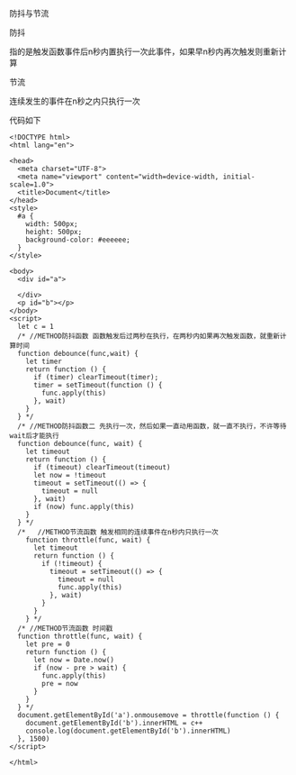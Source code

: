 防抖与节流

防抖

指的是触发函数事件后n秒内置执行一次此事件，如果早n秒内再次触发则重新计算

节流

连续发生的事件在n秒之内只执行一次

代码如下

    <!DOCTYPE html>
    <html lang="en">
    
    <head>
      <meta charset="UTF-8">
      <meta name="viewport" content="width=device-width, initial-scale=1.0">
      <title>Document</title>
    </head>
    <style>
      #a {
        width: 500px;
        height: 500px;
        background-color: #eeeeee;
      }
    </style>
    
    <body>
      <div id="a">
    
      </div>
      <p id="b"></p>
    </body>
    <script>
      let c = 1
      /* //METHOD防抖函数 函数触发后过两秒在执行，在两秒内如果再次触发函数，就重新计算时间
      function debounce(func,wait) {
        let timer
        return function () {
          if (timer) clearTimeout(timer);
          timer = setTimeout(function () {
            func.apply(this)
          }, wait)
        }
      } */
      /* //METHOD防抖函数二 先执行一次，然后如果一直动用函数，就一直不执行，不许等待wait后才能执行
      function debounce(func, wait) {
        let timeout
        return function () {
          if (timeout) clearTimeout(timeout)
          let now = !timeout
          timeout = setTimeout(() => {
            timeout = null
          }, wait)
          if (now) func.apply(this)
        }
      } */
      /*   //METHOD节流函数 触发相同的连续事件在n秒内只执行一次
        function throttle(func, wait) {
          let timeout
          return function () {
            if (!timeout) {
              timeout = setTimeout(() => {
                timeout = null
                func.apply(this)
              }, wait)
            }
          }
        } */
      /* //METHOD节流函数 时间戳
      function throttle(func, wait) {
        let pre = 0
        return function () {
          let now = Date.now()
          if (now - pre > wait) {
            func.apply(this)
            pre = now
          }
        }
      } */
      document.getElementById('a').onmousemove = throttle(function () {
        document.getElementById('b').innerHTML = c++
        console.log(document.getElementById('b').innerHTML)
      }, 1500)
    </script>
    
    </html>


